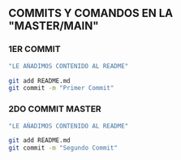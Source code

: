 
## COMMITS Y COMANDOS EN LA "MASTER/MAIN"

### 1ER COMMIT
```bash
"LE AÑADIMOS CONTENIDO AL README"

git add README.md
git commit -m "Primer Commit"
```


### 2DO COMMIT MASTER
```bash
"LE AÑADIMOS CONTENIDO AL README"

git add README.md
git commit -m "Segundo Commit"
```
